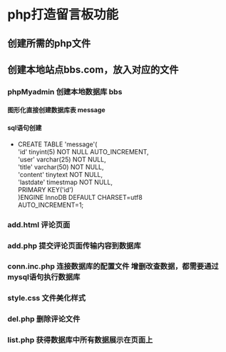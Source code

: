 # php打造留言板功能

## 创建所需的php文件 
## 创建本地站点bbs.com，放入对应的文件

### phpMyadmin 创建本地数据库 bbs
#### 图形化直接创建数据库表 message
#### sql语句创建
-  CREATE TABLE 'message'(<br/>
    'id' tinyint(5) NOT NULL AUTO_INCREMENT, <br/>
    'user' varchar(25) NOT NULL,<br/>
    'title' varchar(50) NOT NULL,<br/>
    'content' tinytext NOT NULL,<br/>
    'lastdate' timestmap NOT NULL,<br/>
    PRIMARY KEY('id')<br/>
)ENGINE InnoDB DEFAULT CHARSET=utf8<br/>
AUTO_INCREMENT=1;<br/>

### add.html  评论页面

### add.php   提交评论页面传输内容到数据库

### conn.inc.php  连接数据库的配置文件  增删改查数据，都需要通过mysql语句执行数据库

### style.css 文件美化样式

### del.php  删除评论文件

### list.php  获得数据库中所有数据展示在页面上

